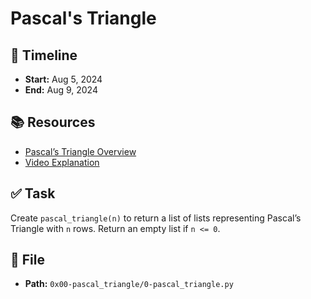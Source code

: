 # Pascal's Triangle

## 📅 Timeline
- **Start:** Aug 5, 2024
- **End:** Aug 9, 2024

## 📚 Resources
- [Pascal’s Triangle Overview](https://en.wikipedia.org/wiki/Pascal%27s_triangle)
- [Video Explanation](https://www.youtube.com/watch?v=wMNrSM5g3U)

## ✅ Task
Create `pascal_triangle(n)` to return a list of lists representing Pascal’s Triangle with `n` rows. Return an empty list if `n <= 0`.

## 📂 File
- **Path:** `0x00-pascal_triangle/0-pascal_triangle.py`
